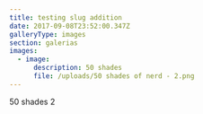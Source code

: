 ```yaml
---
title: testing slug addition
date: 2017-09-08T23:52:00.347Z
galleryType: images
section: galerias
images:
  - image:
      description: 50 shades
      file: /uploads/50 shades of nerd - 2.png
---
```

50 shades 2
